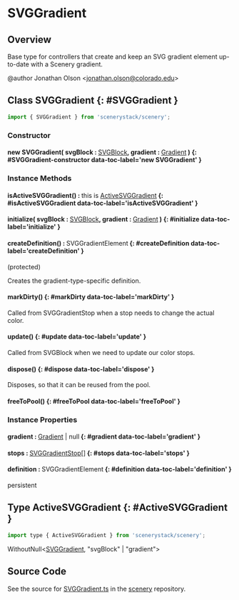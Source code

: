 # SVGGradient

## Overview

Base type for controllers that create and keep an SVG gradient element up-to-date with a Scenery gradient.

@author Jonathan Olson &lt;jonathan.olson@colorado.edu&gt;

## Class SVGGradient {: #SVGGradient }


```js
import { SVGGradient } from 'scenerystack/scenery';
```
### Constructor

#### new SVGGradient( svgBlock : <span style="font-weight: 400;">[SVGBlock](../scenery/SVGBlock.md)</span>, gradient : <span style="font-weight: 400;">[Gradient](../scenery/Gradient.md)</span> ) {: #SVGGradient-constructor data-toc-label='new SVGGradient' }

### Instance Methods

#### isActiveSVGGradient() : <span style="font-weight: 400;"><span style="color: hsla(calc(var(--md-hue) + 180deg),80%,40%,1);">this</span> is [ActiveSVGGradient](../scenery/SVGGradient.md#ActiveSVGGradient)</span> {: #isActiveSVGGradient data-toc-label='isActiveSVGGradient' }

#### initialize( svgBlock : <span style="font-weight: 400;">[SVGBlock](../scenery/SVGBlock.md)</span>, gradient : <span style="font-weight: 400;">[Gradient](../scenery/Gradient.md)</span> ) {: #initialize data-toc-label='initialize' }

#### createDefinition() : <span style="font-weight: 400;">SVGGradientElement</span> {: #createDefinition data-toc-label='createDefinition' }

(protected)

Creates the gradient-type-specific definition.

#### markDirty() {: #markDirty data-toc-label='markDirty' }

Called from SVGGradientStop when a stop needs to change the actual color.

#### update() {: #update data-toc-label='update' }

Called from SVGBlock when we need to update our color stops.

#### dispose() {: #dispose data-toc-label='dispose' }

Disposes, so that it can be reused from the pool.

#### freeToPool() {: #freeToPool data-toc-label='freeToPool' }

### Instance Properties

#### gradient : <span style="font-weight: 400;">[Gradient](../scenery/Gradient.md) | <span style="color: hsla(calc(var(--md-hue) + 180deg),80%,40%,1);">null</span></span> {: #gradient data-toc-label='gradient' }

#### stops : <span style="font-weight: 400;">[SVGGradientStop](../scenery/SVGGradientStop.md)[]</span> {: #stops data-toc-label='stops' }

#### definition : <span style="font-weight: 400;">SVGGradientElement</span> {: #definition data-toc-label='definition' }

persistent



## Type ActiveSVGGradient {: #ActiveSVGGradient }


```js
import type { ActiveSVGGradient } from 'scenerystack/scenery';
```


WithoutNull&lt;[SVGGradient](../scenery/SVGGradient.md), "svgBlock" | "gradient"&gt;



## Source Code

See the source for [SVGGradient.ts](https://github.com/phetsims/scenery/blob/main/js/display/SVGGradient.ts) in the [scenery](https://github.com/phetsims/scenery) repository.
